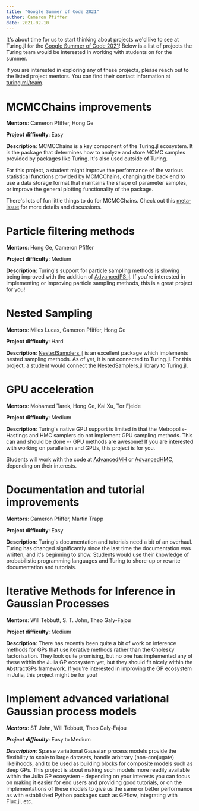 ```yaml
---
title: "Google Summer of Code 2021"
author: Cameron Pfiffer
date: 2021-02-10
---
```


It's about time for us to start thinking about projects we'd like to see at Turing.jl for the [Google Summer of Code 2021](https://summerofcode.withgoogle.com/)! Below is a list of projects the Turing team would be interested in working with students on for the summer.

If you are interested in exploring any of these projects, please reach out to the listed project mentors. You can find their contact information at [turing.ml/team](https://turing.ml/team).

# MCMCChains improvements

**Mentors**: Cameron Pfiffer, Hong Ge

**Project difficulty**: Easy

**Description**: MCMCChains is a key component of the Turing.jl ecosystem. It is the package that determines how to analyze and store MCMC samples provided by packages like Turing. It's also used outside of Turing.

For this project, a student might improve the performance of the various statistical functions provided by MCMCChains, changing the back end to use a data storage format that maintains the shape of parameter samples, or improve the general plotting functionality of the package.

There's lots of fun little things to do for MCMCChains. Check out this [meta-issue](https://github.com/TuringLang/MCMCChains.jl/issues/246) for more details and discussions.

# Particle filtering methods

**Mentors**: Hong Ge, Cameron Pfiffer

**Project difficulty**: Medium

**Description**: Turing's support for particle sampling methods is slowing being improved with the addition of [AdvancedPS.jl](https://github.com/TuringLang/AdvancedPS.jl). If you're interested in implementing or improving particle sampling methods, this is a great project for you!


# Nested Sampling

**Mentors**: Miles Lucas, Cameron Pfiffer, Hong Ge

**Project difficulty**: Hard

**Description**: [NestedSamplers.jl](https://github.com/TuringLang/NestedSamplers.jl) is an excellent package which implements nested sampling methods. As of yet, it is not connected to Turing.jl. For this project, a student would connect the NestedSamplers.jl library to Turing.jl.

# GPU acceleration

**Mentors**: Mohamed Tarek, Hong Ge, Kai Xu, Tor Fjelde

**Project difficulty**: Medium

**Description**: Turing's native GPU support is limited in that the Metropolis-Hastings and HMC samplers do not implement GPU sampling methods. This can and should be done -- GPU methods are awesome! If you are interested with working on parallelism and GPUs, this project is for you.

Students will work with the code at [AdvancedMH](https://github.com/TuringLang/AdvancedMH.jl) or [AdvancedHMC](https://github.com/TuringLang/AdvancedHMC.jl), depending on their interests.

# Documentation and tutorial improvements

**Mentors**: Cameron Pfiffer, Martin Trapp

**Project difficulty**: Easy

**Description**: Turing's documentation and tutorials need a bit of an overhaul. Turing has changed significantly since the last time the documentation was written, and it's beginning to show. Students would use their knowledge of probabilistic programming languages and Turing to shore-up or rewrite documentation and tutorials.

# Iterative Methods for Inference in Gaussian Processes

**Mentors**: Will Tebbutt, S. T. John, Theo Galy-Fajou

**Project difficulty**: Medium

**Description**: There has recently been quite a bit of work on inference methods for GPs that use iterative methods rather than the Cholesky factorisation. They look quite promising, but no one has implemented any of these within the Julia GP ecosystem yet, but they should fit nicely within the AbstractGPs framework. If you're interested in improving the GP ecosystem in Julia, this project might be for you!

# Implement advanced variational Gaussian process models

***Mentors***: ST John, Will Tebbutt, Theo Galy-Fajou

***Project difficulty***: Easy to Medium

***Description***:  Sparse variational Gaussian process models provide the flexibility to scale to large datasets, handle arbitrary (non-conjugate) likelihoods, and to be used as building blocks for composite models such as deep GPs. This project is about making such models more readily available within the Julia GP ecosystem - depending on your interests you can focus on making it easier for end users and providing good tutorials, or on the implementations of these models to give us the same or better performance as with established Python packages such as GPflow, integrating with Flux.jl, etc.
